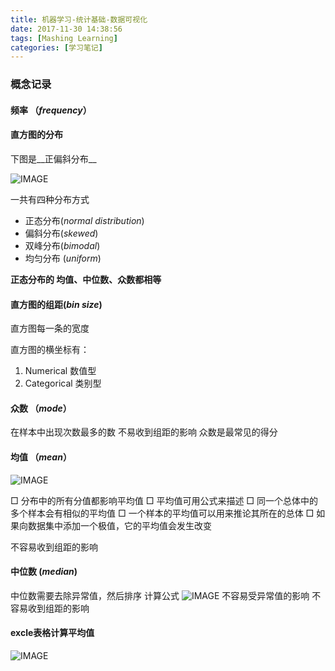 ```yaml
---
title: 机器学习-统计基础-数据可视化
date: 2017-11-30 14:38:56
tags: [Mashing Learning]
categories: [学习笔记]
---
```


### 概念记录

#### 频率 （_frequency_）

#### 直方图的分布

下图是__正偏斜分布__

![IMAGE](../../../../images/article/086AD10ECF24B6FC803C01526FD0EF3F.jpg)

一共有四种分布方式
* 正态分布(_normal distribution_)
* 偏斜分布(_skewed_)
* 双峰分布(_bimodal_)
* 均匀分布 (_uniform_)

__正态分布的 均值、中位数、众数都相等__
<!--more-->

#### 直方图的组距(_bin size_)
直方图每一条的宽度

直方图的横坐标有：
1. Numerical 数值型
2. Categorical 类别型

#### 众数 （_mode_）
在样本中出现次数最多的数
不易收到组距的影响
众数是最常见的得分 

#### 均值 （_mean_）

![IMAGE](../../../../images/article/ED3CB73EBE627AE0EF415BDA5564829D.jpg )

□ 分布中的所有分值都影响平均值
□ 平均值可用公式来描述
□ 同一个总体中的多个样本会有相似的平均值
□ 一个样本的平均值可以用来推论其所在的总体
□ 如果向数据集中添加一个极值，它的平均值会发生改变

不容易收到组距的影响

#### 中位数 (_median_)
中位数需要去除异常值，然后排序
计算公式
![IMAGE](../../../../images/article/C78399F86FCC1AB5725B9F56E7A03C27.jpg)
不容易受异常值的影响
不容易收到组距的影响

#### excle表格计算平均值
![IMAGE](../../../../images/article/4849F4578F6ED3E808CB072E3C2A0B7F.jpg)




